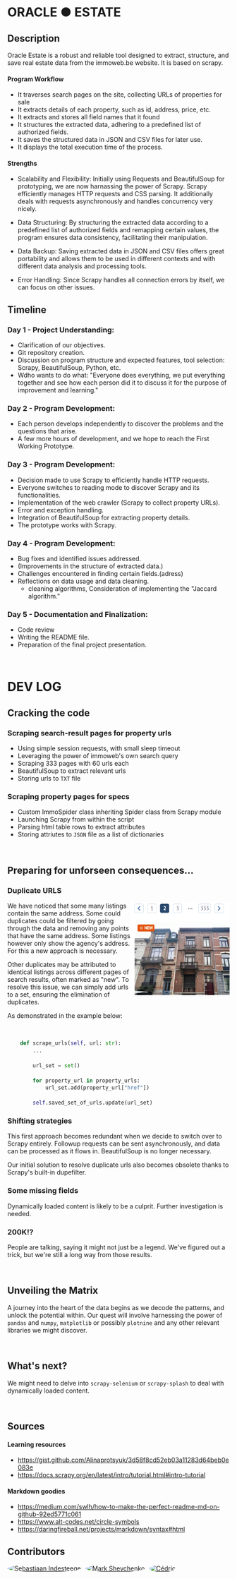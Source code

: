 # ORACLE ● ESTATE

## Description

Oracle Estate is a robust and reliable tool designed to extract, structure, and save real estate data from the immoweb.be website. It is based on scrapy.

#### Program Workflow

* It traverses search pages on the site, collecting URLs of properties for sale
* It extracts details of each property, such as id, address, price, etc.
* It extracts and stores all field names that it found
* It structures the extracted data, adhering to a predefined list of authorized fields.
* It saves the structured data in JSON and CSV files for later use.
* It displays the total execution time of the process.

#### Strengths
* Scalability and Flexibility: Initially using Requests and BeautifulSoup for prototyping, we are now harnassing the power of Scrapy. Scrapy efficiently manages HTTP requests and CSS parsing. It additionally deals with requests asynchronously and handles concurrency very nicely.

* Data Structuring: By structuring the extracted data according to a predefined list of authorized fields and remapping certain values, the program ensures data consistency, facilitating their manipulation.

* Data Backup: Saving extracted data in JSON and CSV files offers great portability and allows them to be used in different contexts and with different data analysis and processing tools.

* Error Handling: Since Scrapy handles all connection errors by itself, we can focus on other issues.


## Timeline

### Day 1 - Project Understanding:
- Clarification of our objectives.
- Git repository creation.
- Discussion on program structure and expected features, tool selection: Scrapy, BeautifulSoup, Python, etc.
- Wdho wants to do what:
    "Everyone does everything, we put everything together and see how each person did it
     to discuss it for the purpose of improvement and learning."

### Day 2 - Program Development:
- Each person develops independently to discover the problems and the questions that arise.
- A few more hours of development, and we hope to reach the First Working Prototype.

### Day 3 - Program Development:
- Decision made to use Scrapy to efficiently handle HTTP requests.
- Everyone switches to reading mode to discover Scrapy and its functionalities.
- Implementation of the web crawler (Scrapy to collect property URLs).
- Error and exception handling.
- Integration of BeautifulSoup for extracting property details.
- The prototype works with Scrapy.

### Day 4 - Program Development:
- Bug fixes and identified issues addressed.
- (Improvements in the structure of extracted data.)
- Challenges encountered in finding certain fields.(adress)
- Reflections on data usage and data cleaning.
  - cleaning algorithms, Consideration of implementing the "Jaccard algorithm."

### Day 5 - Documentation and Finalization:
- Code review
- Writing the README file.
- Preparation of the final project presentation.

<br>

# DEV LOG

## Cracking the code

### Scraping search-result pages for property urls
- Using simple session requests, with small sleep timeout
- Leveraging the power of immoweb's own search query
- Scraping 333 pages with 60 urls each
- BeautifulSoup to extract relevant urls
- Storing urls to `TXT` file

### Scraping property pages for specs
- Custom ImmoSpider class inheriting Spider class from Scrapy module
- Launching Scrapy from within the script
- Parsing html table rows to extract attributes
- Storing attriutes to `JSON` file as a list of dictionaries

<br>

## Preparing for unforseen consequences...

### Duplicate URLS
<img src="duplicates.png" align="right" width="225px"/>

We have noticed that some many listings contain the same address. Some could duplicates could be filtered by going through the data and removing any points that have the same address. Some listings however only show the agency's address. For this a new approach is necessary.

Other duplicates may be attributed to identical listings across different pages of search results, often marked as "new". To resolve this issue, we can simply add urls to a set, ensuring the elimination of duplicates.

As demonstrated in the example below:

<br clear = "right">

```python
    def scrape_urls(self, url: str):
        ...
        
        url_set = set()
        
        for property_url in property_urls:
            url_set.add(property_url["href"])

        self.saved_set_of_urls.update(url_set)
```

### Shifting strategies
This first approach becomes redundant when we decide to switch over to Scrapy entirely. Followup requests can be sent asynchronously, and data can be processed as it flows in. BeautifulSoup is no longer necessary.

Our initial solution to resolve duplicate urls also becomes obsolete thanks to Scrapy's built-in dupefilter.

### Some missing fields
Dynamically loaded content is likely to be a culprit. Further investigation is needed.

### 200K!?
People are talking, saying it might not just be a legend. We've figured out a trick, but we're still a long way from those results.

<br>

## Unveiling the Matrix

A journey into the heart of the data begins as we decode the patterns, and unlock the potential within. Our quest will involve harnessing the power of `pandas` and `numpy`, `matplotlib` or possibly `plotnine` and any other relevant libraries we might discover.

<br>

## What's next?

We might need to delve into `scrapy-selenium` or `scrapy-splash` to deal with dynamically loaded content.

<br>

## Sources

#### Learning resources
- https://gist.github.com/Alinaprotsyuk/3d58f8cd52eb03a11283d64beb0e083e
- https://docs.scrapy.org/en/latest/intro/tutorial.html#intro-tutorial

#### Markdown goodies
- https://medium.com/swlh/how-to-make-the-perfect-readme-md-on-github-92ed5771c061
- https://www.alt-codes.net/circle-symbols
- https://daringfireball.net/projects/markdown/syntax#html

## Contributors

<div style="display: flex; align-items: center;">
    <a href="https://github.com/Huraqan">
        <img src="https://github.com/Huraqan.png" alt="Sebastiaan Indesteege" style="border-radius: 50%; width: 200px; height: 200px; margin-right: 10px;">
    </a>
    <a href="https://github.com/pr0fi7">
        <img src="https://github.com/pr0fi7.png" alt="Mark Shevchenko" style="border-radius: 50%; width: 200px; height: 200px; margin-right: 10px;">
    </a>
    <a href="https://github.com/neverforgetthisusername">
        <img src="https://github.com/neverforgetthisusername.png" alt="Cédric" style="border-radius: 50%; width: 200px; height: 200px;">
    </a>
</div>